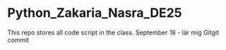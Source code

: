 # Python_Zakaria_Nasra_DE25
This repo stores all code script in the class.
September 18 - lär mig Gitgit commit